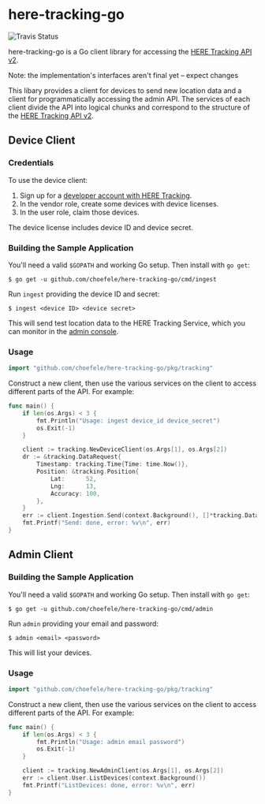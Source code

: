 # here-tracking-go
![Travis Status](https://travis-ci.org/choefele/here-tracking-go.svg?branch=master)

here-tracking-go is a Go client library for accessing the [HERE Tracking API v2](https://developer.here.com/documentation/tracking/api-reference-swagger.html).

Note: the implementation's interfaces aren't final yet – expect changes

This libary provides a client for devices to send new location data and a client for programmatically accessing the admin API. The services of each client divide the API into logical chunks and correspond to the structure of the [HERE Tracking API v2](https://developer.here.com/documentation/tracking/api-reference-swagger.html).

## Device Client

### Credentials
To use the device client:

1. Sign up for a [developer account with HERE Tracking](https://app.tracking.here.com).
2. In the vendor role, create some devices with device licenses.
3. In the user role, claim those devices.

The device license includes device ID and device secret.

### Building the Sample Application
You'll need a valid `$GOPATH` and working Go setup. Then install with `go get`:

```
$ go get -u github.com/choefele/here-tracking-go/cmd/ingest
```

Run `ingest` providing the device ID and secret:

```
$ ingest <device ID> <device secret>
```

This will send test location data to the HERE Tracking Service, which you can monitor in the [admin console](https://app.tracking.here.com/).

### Usage
 ```go
import "github.com/choefele/here-tracking-go/pkg/tracking"
```

Construct a new client, then use the various services on the client to access different parts of the API. For example:

```go
func main() {
	if len(os.Args) < 3 {
		fmt.Println("Usage: ingest device_id device_secret")
		os.Exit(-1)
	}

	client := tracking.NewDeviceClient(os.Args[1], os.Args[2])
	dr := &tracking.DataRequest{
		Timestamp: tracking.Time{Time: time.Now()},
		Position: &tracking.Position{
			Lat:      52,
			Lng:      13,
			Accuracy: 100,
		},
	}
	err := client.Ingestion.Send(context.Background(), []*tracking.DataRequest{dr})
	fmt.Printf("Send: done, error: %v\n", err)
}
```

## Admin Client

### Building the Sample Application
You'll need a valid `$GOPATH` and working Go setup. Then install with `go get`:

```
$ go get -u github.com/choefele/here-tracking-go/cmd/admin
```

Run `admin` providing your email and password:

```
$ admin <email> <password>
```

This will list your devices.

### Usage
 ```go
import "github.com/choefele/here-tracking-go/pkg/tracking"
```

Construct a new client, then use the various services on the client to access different parts of the API. For example:

```go
func main() {
	if len(os.Args) < 3 {
		fmt.Println("Usage: admin email password")
		os.Exit(-1)
	}

	client := tracking.NewAdminClient(os.Args[1], os.Args[2])
	err := client.User.ListDevices(context.Background())
	fmt.Printf("ListDevices: done, error: %v\n", err)
}
```

